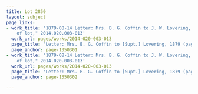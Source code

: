 ```yaml
---
title: Lot 2850
layout: subject
page_links:
- work_title: '1879-08-14 Letter: Mrs. B. G. Coffin to J. W. Lovering, about "Resale
    of lot," 2014.020.003-013'
  work_url: pages/works/2014-020-003-013
  page_title: 'Letter: Mrs. B. G. Coffin to [Supt.] Lovering, 1879 (page 1)'
  page_anchor: page-1350301
- work_title: '1879-08-14 Letter: Mrs. B. G. Coffin to J. W. Lovering, about "Resale
    of lot," 2014.020.003-013'
  work_url: pages/works/2014-020-003-013
  page_title: 'Letter: Mrs. B. G. Coffin to [Supt.] Lovering, 1879 (page 2)'
  page_anchor: page-1350302

---
```

